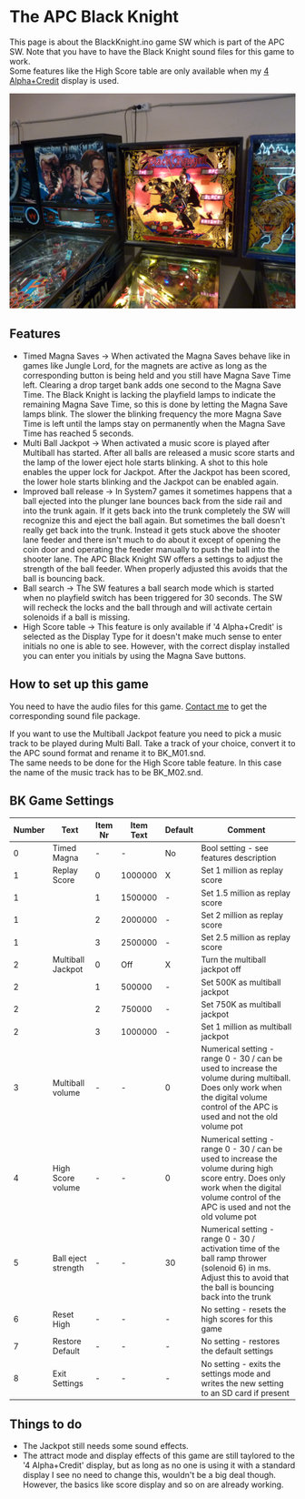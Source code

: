 # The APC Black Knight

This page is about the BlackKnight.ino game SW which is part of the APC SW. Note that you have to have the Black Knight sound files for this game to work.  
Some features like the High Score table are only available when my [4 Alpha+Credit](https://github.com/AmokSolderer/APC/blob/V00.23/DOC/Sys7Alpha.md) display is used.

![APC Black Knight](https://github.com/AmokSolderer/APC/blob/V00.23/DOC/PICS/BK.jpg)

## Features

* Timed Magna Saves -> When activated the Magna Saves behave like in games like Jungle Lord, for the magnets are active as long as the corresponding button is being held and you still have Magna Save Time left. Clearing a drop target bank adds one second to the Magna Save Time. The Black Knight is lacking the playfield lamps to indicate the remaining Magna Save Time, so this is done by letting the Magna Save lamps blink. The slower the blinking frequency the more Magna Save Time is left until the lamps stay on permanently when the Magna Save Time has reached 5 seconds.
* Multi Ball Jackpot -> When activated a music score is played after Multiball has started. After all balls are released a music score starts and the lamp of the lower eject hole starts blinking. A shot to this hole enables the upper lock for Jackpot. After the Jackpot has been scored, the lower hole starts blinking and the Jackpot can be enabled again.
* Improved ball release -> In System7 games it sometimes happens that a ball ejected into the plunger lane bounces back from the side rail and into the trunk again. If it gets back into the trunk completely the SW will recognize this and eject the ball again. But sometimes the ball doesn't really get back into the trunk. Instead it gets stuck above the shooter lane feeder and there isn't much to do about it except of opening the coin door and operating the feeder manually to push the ball into the shooter lane. The APC Black Knight SW offers a settings to adjust the strength of the ball feeder. When properly adjusted this avoids that the ball is bouncing back.
* Ball search -> The SW features a ball search mode which is started when no playfield switch has been triggered for 30 seconds. The SW will recheck the locks and the ball through and will activate certain solenoids if a ball is missing.
* High Score table -> This feature is only available if '4 Alpha+Credit' is selected as the Display Type for it doesn't make much sense to enter initials no one is able to see. However, with the correct display installed you can enter you initials by using the Magna Save buttons. 

## How to set up this game

You need to have the audio files for this game. [Contact me](https://github.com/AmokSolderer/APC/tree/master#feedback) to get the corresponding sound file package.  

If you want to use the Multiball Jackpot feature you need to pick a music track to be played during Multi Ball. Take a track of your choice, convert it to the APC sound format and rename it to BK_M01.snd.  
The same needs to be done for the High Score table feature. In this case the name of the music track has to be BK_M02.snd.

## BK Game Settings

| Number | Text  | Item Nr | Item Text | Default | Comment |
|--|--|--|--|--|--|
| 0 | Timed Magna | - | - | No | Bool setting - see features description |
| 1 | Replay Score | 0 | 1000000 | X | Set 1 million as replay score |
| 1 |  | 1 | 1500000 | - | Set 1.5 million as replay score |
| 1 |  | 2 | 2000000 | - | Set 2 million as replay score |
| 1 |  | 3 | 2500000 | - | Set 2.5 million as replay score |
| 2 | Multiball Jackpot | 0 | Off | X | Turn the multiball jackpot off |
| 2 |  | 1 | 500000 | - | Set 500K as multiball jackpot |
| 2 |  | 2 | 750000 | - | Set 750K as multiball jackpot |
| 2 |  | 3 | 1000000 | - | Set 1 million as multiball jackpot |
| 3 | Multiball volume | - | - | 0 | Numerical setting - range 0 - 30 / can be used to increase the volume during multiball. Does only work when the digital volume control of the APC is used and not the old volume pot |
| 4 | High Score volume | - | - | 0 | Numerical setting - range 0 - 30 / can be used to increase the volume during high score entry. Does only work when the digital volume control of the APC is used and not the old volume pot |
| 5 | Ball eject strength  | - | - | 30 | Numerical setting - range 0 - 30 / activation time of the ball ramp thrower (solenoid 6) in ms. Adjust this to avoid that the ball is bouncing back into the trunk
| 6 | Reset High | - | - | - | No setting - resets the high scores for this game |
| 7 | Restore Default | - | - | - | No setting - restores the default settings |
| 8 | Exit Settings | - | - | - | No setting - exits the settings mode and writes the new setting to an SD card if present |

## Things to do

* The Jackpot still needs some sound effects.
* The attract mode and display effects of this game are still taylored to the '4 Alpha+Credit' display, but as long as no one is using it with a standard display I see no need to change this, wouldn't be a big deal though. However, the basics like score display and so on are already working.

